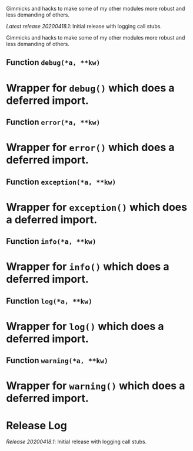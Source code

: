 Gimmicks and hacks to make some of my other modules more robust and less demanding of others.


*Latest release 20200418.1*:
Initial release with logging call stubs.

Gimmicks and hacks to make some of my other modules more robust and
less demanding of others.

## Function `debug(*a, **kw)`

# Wrapper for `debug()` which does a deferred import.

## Function `error(*a, **kw)`

# Wrapper for `error()` which does a deferred import.

## Function `exception(*a, **kw)`

# Wrapper for `exception()` which does a deferred import.

## Function `info(*a, **kw)`

# Wrapper for `info()` which does a deferred import.

## Function `log(*a, **kw)`

# Wrapper for `log()` which does a deferred import.

## Function `warning(*a, **kw)`

# Wrapper for `warning()` which does a deferred import.



# Release Log

*Release 20200418.1*:
Initial release with logging call stubs.
